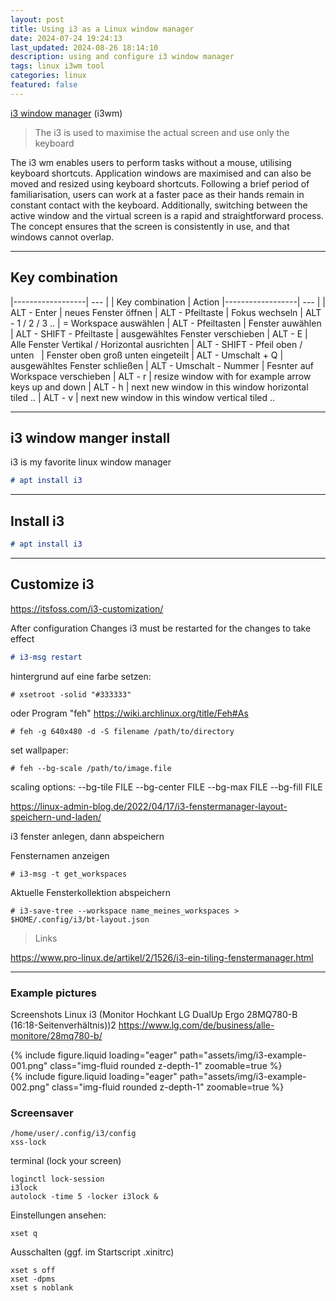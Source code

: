 ```yaml
---
layout: post
title: Using i3 as a Linux window manager
date: 2024-07-24 19:24:13
last_updated: 2024-08-26 18:14:10
description: using and configure i3 window manager
tags: linux i3wm tool
categories: linux
featured: false
---
```


[i3 window manager]:https://wiki.debian.org/i3 "https://wiki.debian.org/i3"
[i3 window manager] (i3wm)

> The i3 is used to maximise the actual screen and use only the keyboard

The i3 wm enables users to perform tasks without a mouse, utilising keyboard shortcuts. 
Application windows are maximised and can also be moved and resized using keyboard shortcuts. 
Following a brief period of familiarisation, 
users can work at a faster pace as their hands remain in constant contact with the keyboard. 
Additionally, switching between the active window and the virtual screen is a rapid and straightforward process. 
The concept ensures that the screen is consistently in use, and that windows cannot overlap.

----

## Key combination

|------------------| --- |
| Key combination | Action
|------------------| --- |
| ALT - Enter | neues Fenster öffnen
| ALT - Pfeiltaste | Fokus wechseln
| ALT - 1 / 2 / 3 .. | = Workspace auswählen
| ALT - Pfeiltasten | Fenster auwählen
| ALT - SHIFT - Pfeiltaste | ausgewähltes Fenster verschieben
| ALT - E | Alle Fenster Vertikal / Horizontal ausrichten
| ALT - SHIFT - Pfeil oben / unten &nbsp; | Fenster oben groß unten eingeteilt
| ALT - Umschalt + Q | ausgewähltes Fenster schließen
| ALT - Umschalt - Nummer | Fesnter auf Workspace verschieben
| ALT - r | resize window with for example arrow keys up and down
| ALT - h | next new window in this window horizontal tiled ..
| ALT - v | next new window in this window vertical tiled ..

----

## i3 window manger install

i3 is my favorite linux window manager

````markdown
# apt install i3
````

----

## Install i3

````markdown
# apt install i3
````

----

## Customize i3

<a href="https://itsfoss.com/i3-customization/">https://itsfoss.com/i3-customization/</a>

After configuration Changes
i3 must be restarted for the changes to take effect

````markdown
# i3-msg restart
````

hintergrund auf eine farbe setzen:

````
# xsetroot -solid "#333333"
````

oder Program "feh" <a href="https://wiki.archlinux.org/title/Feh#As">https://wiki.archlinux.org/title/Feh#As</a>

````
# feh -g 640x480 -d -S filename /path/to/directory
````

set wallpaper:

````
# feh --bg-scale /path/to/image.file
````

scaling options:
--bg-tile FILE
--bg-center FILE
--bg-max FILE
--bg-fill FILE

<a href="https://linux-admin-blog.de/2022/04/17/i3-fenstermanager-layout-speichern-und-laden/">https://linux-admin-blog.de/2022/04/17/i3-fenstermanager-layout-speichern-und-laden/</a>

i3 fenster anlegen, dann abspeichern

Fensternamen anzeigen

````
# i3-msg -t get_workspaces
````

Aktuelle Fensterkollektion abspeichern

````
# i3-save-tree --workspace name_meines_workspaces > $HOME/.config/i3/bt-layout.json
````

> Links

<a href="https://www.pro-linux.de/artikel/2/1526/i3-ein-tiling-fenstermanager.html">https://www.pro-linux.de/artikel/2/1526/i3-ein-tiling-fenstermanager.html</a>

----

### Example pictures

Screenshots Linux i3 (Monitor Hochkant LG DualUp Ergo 28MQ780-B (16:18-Seitenverhältnis))2
<a href="https://www.lg.com/de/business/alle-monitore/28mq780-b/">https://www.lg.com/de/business/alle-monitore/28mq780-b/</a>

<div class="row mt-3">
    <div class="col-sm mt-3 mt-md-0">
        {% include figure.liquid loading="eager" path="assets/img/i3-example-001.png" class="img-fluid rounded z-depth-1" zoomable=true %}
    </div>
    <div class="col-sm mt-3 mt-md-0">
        {% include figure.liquid loading="eager" path="assets/img/i3-example-002.png" class="img-fluid rounded z-depth-1" zoomable=true %}
    </div>
</div>

### Screensaver

````
/home/user/.config/i3/config
xss-lock 
````

terminal (lock your screen)

````
loginctl lock-session 
i3lock
autolock -time 5 -locker i3lock &
````

Einstellungen ansehen:

````
xset q
````

Ausschalten (ggf. im Startscript .xinitrc)

````
xset s off
xset -dpms
xset s noblank
````


